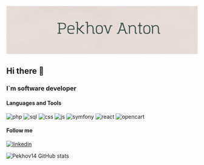 

[![Header](https://github.com/Pekhov14/Pekhov14/blob/main/assets/header.jpeg)](https://www.linkedin.com/in/anton-pekhov/)


## Hi there 👋
### I`m software developer


#### Languages and Tools
![php](https://img.shields.io/badge/PHP-090909?style=for-the-badge&logo=php)
![sql](https://img.shields.io/badge/SQL-090909?style=for-the-badge&logo=postgresql)
![css](https://img.shields.io/badge/html/css-090909?style=for-the-badge)
![js](https://img.shields.io/badge/JS-090909?style=for-the-badge&logo=javascript)
![symfony](https://img.shields.io/badge/symfony-090909?style=for-the-badge&logo=symfony)
![react](https://img.shields.io/badge/react-090909?style=for-the-badge&logo=react)
![opencart](https://img.shields.io/badge/opencart-090909?style=for-the-badge)

#### Follow me
[![linkedin](https://img.shields.io/badge/Linkedin-090909?style=for-the-badge&logo=linkedin&logoColor=007BB6)](https://www.linkedin.com/in/anton-pekhov)

![Pekhov14 GitHub stats](https://github-readme-stats.vercel.app/api?username=Pekhov14&count_private=true&show_icons=true&theme=radical)
